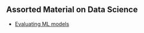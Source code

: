 ## Assorted Material on Data Science


* [Evaluating ML models](https://github.com/pedropolvora/data_science/evaluating_models.md) 
